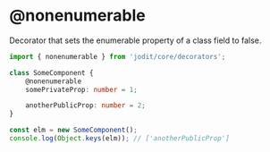 # @nonenumerable

Decorator that sets the enumerable property of a class field to false.

```ts
import { nonenumerable } from 'jodit/core/decorators';

class SomeComponent {
	@nonenumerable
	somePrivateProp: number = 1;

	anotherPublicProp: number = 2;
}

const elm = new SomeComponent();
console.log(Object.keys(elm)); // ['anotherPublicProp']
```
